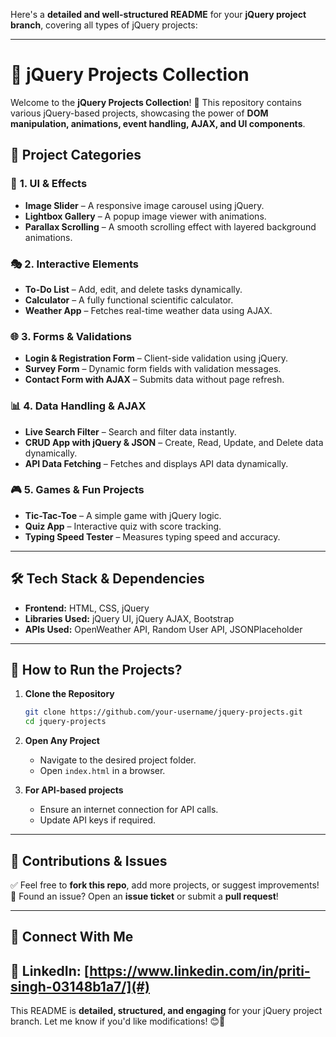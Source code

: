 Here's a **detailed and well-structured README** for your **jQuery project branch**, covering all types of jQuery projects:  

---

# 🚀 jQuery Projects Collection  

Welcome to the **jQuery Projects Collection**! 🎯 This repository contains various jQuery-based projects, showcasing the power of **DOM manipulation, animations, event handling, AJAX, and UI components**.  

## 📌 **Project Categories**  

### 🎨 **1. UI & Effects**  
- **Image Slider** – A responsive image carousel using jQuery.  
- **Lightbox Gallery** – A popup image viewer with animations.  
- **Parallax Scrolling** – A smooth scrolling effect with layered background animations.  

### 🎭 **2. Interactive Elements**  
- **To-Do List** – Add, edit, and delete tasks dynamically.  
- **Calculator** – A fully functional scientific calculator.  
- **Weather App** – Fetches real-time weather data using AJAX.  

### 🌐 **3. Forms & Validations**  
- **Login & Registration Form** – Client-side validation using jQuery.  
- **Survey Form** – Dynamic form fields with validation messages.  
- **Contact Form with AJAX** – Submits data without page refresh.  

### 📊 **4. Data Handling & AJAX**  
- **Live Search Filter** – Search and filter data instantly.  
- **CRUD App with jQuery & JSON** – Create, Read, Update, and Delete data dynamically.  
- **API Data Fetching** – Fetches and displays API data dynamically.  

### 🎮 **5. Games & Fun Projects**  
- **Tic-Tac-Toe** – A simple game with jQuery logic.  
- **Quiz App** – Interactive quiz with score tracking.  
- **Typing Speed Tester** – Measures typing speed and accuracy.  

---

## 🛠 **Tech Stack & Dependencies**  
- **Frontend:** HTML, CSS, jQuery  
- **Libraries Used:** jQuery UI, jQuery AJAX, Bootstrap  
- **APIs Used:** OpenWeather API, Random User API, JSONPlaceholder  

---

## 🚀 **How to Run the Projects?**  
1. **Clone the Repository**  
   ```sh
   git clone https://github.com/your-username/jquery-projects.git
   cd jquery-projects
   ```  
2. **Open Any Project**  
   - Navigate to the desired project folder.  
   - Open `index.html` in a browser.  

3. **For API-based projects**  
   - Ensure an internet connection for API calls.  
   - Update API keys if required.  
---

## 📢 **Contributions & Issues**  
✅ Feel free to **fork this repo**, add more projects, or suggest improvements!  
📌 Found an issue? Open an **issue ticket** or submit a **pull request**!  

---

## 🌟 **Connect With Me**  
💼 **LinkedIn:** [https://www.linkedin.com/in/priti-singh-03148b1a7/](#)  
---  

This README is **detailed, structured, and engaging** for your jQuery project branch. Let me know if you'd like modifications! 😊🚀
